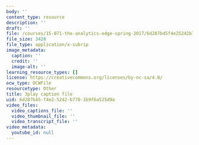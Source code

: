 ```yaml
---
body: ''
content_type: resource
description: ''
draft: ''
file: /courses/15-071-the-analytics-edge-spring-2017/6d287b45f4e25242b7701b9f6a525d9a_3cN7bSffVm4.vtt
file_size: 3428
file_type: application/x-subrip
image_metadata:
  caption: ''
  credit: ''
  image-alt: ''
learning_resource_types: []
license: https://creativecommons.org/licenses/by-nc-sa/4.0/
ocw_type: OCWFile
resourcetype: Other
title: 3play caption file
uid: 6d287b45-f4e2-5242-b770-1b9f6a525d9a
video_files:
  video_captions_file: ''
  video_thumbnail_file: ''
  video_transcript_file: ''
video_metadata:
  youtube_id: null
---
```


